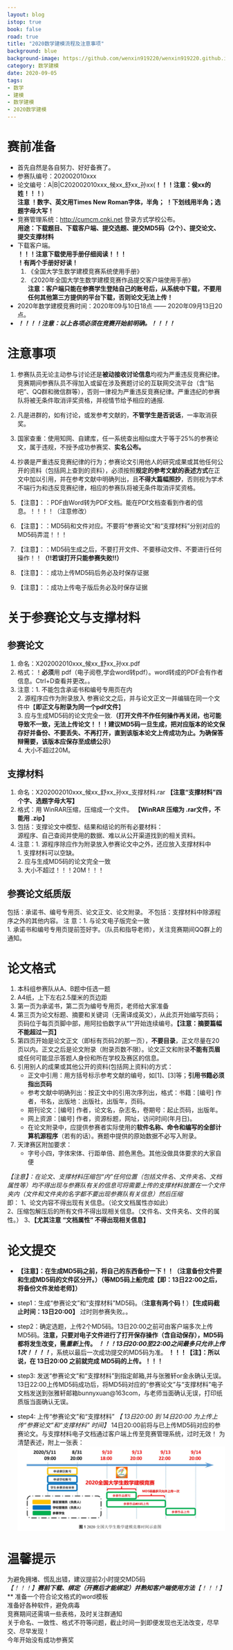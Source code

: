 ```yaml
---
layout: blog
istop: true
book: false              
road: true            
title: "2020数学建模流程及注意事项"
background: blue  
background-image: https://github.com/wenxin919220/wenxin919220.github.io/blob/master/_posts/%E8%B5%B0%E8%BF%87%E7%9A%84%E8%B7%AF/2002/09/2020-09-05-%E6%95%B0%E5%AD%A6%E5%BB%BA%E6%A8%A1%E6%B5%81%E7%A8%8B%E5%8F%8A%E6%B3%A8%E6%84%8F%E4%BA%8B%E9%A1%B9_00.png?raw=true
category: 数学建模  
date: 2020-09-05 
tags:
- 数学
- 建模
- 数学建模
- 2020数学建模
---
```




# **赛前准备** 
* 首先自然是各自努力、好好备赛了。   
* 参赛队编号：202002010xxx   
* 论文编号：A|B|C202002010xxx_候xx_舒xx_孙xx(**！！！注意：侯xx的姓！！！**)      
    **注意 ！数字、英文用Times New Roman字体，半角；** 
        **！下划线用半角；选题字母大写！**  
* 竞赛管理系统：<http://cumcm.cnki.net> 登录方式学校公布。   
    **用途：下载题目、下载客户端、提交选题、提交MD5码（2个）、提交论文、提交支撑材料**     
* 下载客户端。   
    **！！！注意下载使用手册仔细阅读！！！**   
    **！有两个手册好好读！**   
    1. 《全国大学生数学建模竞赛系统使用手册》    
    2. 《2020年全国大学生数学建模竞赛作品提交客户端使用手册》   
    **注意：客户端只能在参赛学生登陆自己的账号后，从系统中下载，不要用任何其他第三方提供的平台下载，否则论文无法上传！**
* 2020年数学建模竞赛时间：2020年09与10日18点 —— 2020年09月13日20点。    
* ***！！！！注意：以上各项必须在竞赛开始前明确。！！！！***



# **注意事项**  
1. 参赛队员无论主动参与讨论还是**被动接收讨论信息**均视为严重违反竞赛纪律。竞赛期间参赛队员不得加入或留在涉及赛题讨论的互联网交流平台（含“贴吧”、QQ群和微信群等），否则一律视为严重违反竞赛纪律。严重违纪的参赛队将被无条件取消评奖资格，并视情节给予相应的通报.  
2. 凡是进群的，如有讨论，或发参考文献的，**不管学生是否说话**，一率取消获奖。   
3. 国家查重：使用知网、自建库，任一系统查出相似度大于等于25%的参赛论文，属于违规，不授予成功参赛奖、**实名公布。**   
4. 抄袭是严重违反竞赛纪律的行为；参赛论文引用他人的研究成果或其他任何公开的资料（包括网上查到的资料），必须按照**规定的参考文献的表述方式**在正文中加以引用，并在参考文献中明确列出，且**不得大篇幅照抄**，否则视为学术不端行为和违反竞赛纪律，相应的参赛队将被无条件取消评奖资格。       

1. 【注意】：：PDF由Word转为PDF文档。能在PDf文档查看到作者的信息。！！！！（注意修改）
2. 【注意】：：MD5码和文件对应。不要将“参赛论文”和“支撑材料”分别对应的MD5码弄混！！！
3. 【注意】：：MD5码生成之后，不要打开文件、不要移动文件、不要进行任何操作！！**（!!若误打开只能参赛失败!!）**
4. 【注意】：：成功上传MD5码后务必及时保存证据  
5. 【注意】：：成功上传电子版后务必及时保存证据  



# **关于参赛论文与支撑材料**  
## 参赛论文
1. 命名：X202002010xxx_候xx_舒xx_孙xx.pdf  
2. 格式：！**必须**用 pdf（电子阅卷,学会word转pdf）。word转成的PDF会有作者信息。Ctrl+D查看并更改。。
3. 注意：1. 不能包含承诺书和编号专用页在内   
        2. 源程序应作为附录放入 参赛论文之后，并与论文正文一并编辑在同一个文件中【**即正文与附录为同一个pdf文件**】     
        3. 应与生成MD5码的论文完全一致.**（打开文件不作任何操作再关闭，也可能导致不一致，无法上传论文！！！建议MD5码一旦生成，把对应版本的论文保存好并备份、不要丢失、不再打开，直到该版本论文上传成功为止。为确保答辩需要，该版本应保存至成绩公示）**      
        4. 大小不超过20M。       
## 支撑材料
1. 命名：X202002010xxx_候xx_舒xx_孙xx_支撑材料.rar **【注意“支撑材料”四个字、选题字母大写】**
2. 格式：用 WinRAR压缩，压缩成一个文件。 **【WinRAR 压缩为 .rar文件，不能用 .zip】** 
3. 包括：支撑论文中模型、结果和结论的所有必要材料：     
         源程序、自己查阅并使用的数据、难以从公开渠道找到的相关资料。
4. 注意：1. 源程序除应作为附录放入参赛论文中之外，还应放入支撑材料中  
        1. 支撑材料可以空缺。   
        2. 应与生成MD5码的论文完全一致    
        3. 大小不超过！！！20M！！！  

## **参赛论文纸质版**
包括：承诺书、编号专用页、论文正文、论文附录。
不包括：支撑材料中除源程序之外的其他内容。
注    意：1. 与论文电子版完全一致   
         1. 承诺书和编号专用页提前签好字。（队员和指导老师），关注竞赛期间QQ群上的通知。



# **论文格式**
1. 本科组参赛队从A、B题中任选一题   
2. A4纸，上下左右2.5厘米的页边距   
3. 第一页为承诺书，第二页为编号专用页，老师给大家准备   
4. 第三页为论文标题、摘要和关键词（无需译成英文），从此页开始编写页码；页码位于每页页脚中部，用阿拉伯数字从“1”开始连续编号。**【注意：摘要篇幅不能超过一页】**
5. 第四页开始是论文正文（即标有页码2的那一页），**不要目录**，正文尽量在20页以内。正文之后是论文附录（附录页数不限）。论文正文和附录**不能有页眉**或任何可能显示答题人身份和所在学校及赛区的信息。
6. 引用别人的成果或其他公开的资料(包括网上资料)的方式：      
    * 正文中引用：用方括号标示参考文献的编号，如[1]、[3]等；**引用书籍必须指出页码**
    * 参考文献中明确列出：按正文中的引用次序列出，格式：书籍：[编号] 作者，书名，出版地：出版社，出版年，页码。
    * 期刊论文：[编号] 作者，论文名，杂志名，卷期号：起止页码，出版年。
    * 网上资源：[编号] 作者，资源标题，网址，访问时间(年月日)。
    * 在论文附录中，应提供参赛者实际使用的**软件名称、命令和编写的全部计算机源程序**（若有的话）。赛题中提供的原始数据不必写入附录。   
7. 天津赛区附加要求：    
   * 字号小四，字体宋体、行距单倍、颜色黑色。其他没做具体要求的大家自便



**【注意】：在论文、支撑材料压缩包*“内”*任何位置（包括文件名、文件夹名、文档属性等）均不得出现与参赛队有关的信息可将需要上传的支撑材料放置在一个文件夹内（文件和文件夹的名字都不要出现参赛队有关信息）然后压缩**   
即： 1、论文内容不得出现有关信息。（论文文档属性亦如此）     
    2、压缩包解压后的所有文件不得出现相关信息。（文件名、文件夹名、文件的属性。）
    3、**【尤其注意 “文档属性” 不得出现相关信息】**

# **论文提交**
* **【注意】：在生成MD5码之前，将自己的东西备份一下！！（注意备份文件要和生成MD5码的文件区分开。）（等MD5码上船完成【即：13日22:00之后，将备份文件发给老师】）**
* step1：生成“参赛论文”和“支撑材料”MD5码。（**注意有两个码！**）**【生成码截止时间：13日20:00】**
    过时则参赛失败。。
* step2：确定选题，上传2个MD5码。13日20:00之前可由客户端多次上传MD5码。**注意，只要对电子文件进行了打开保存操作（含自动保存），MD5码都将发生改变，需*重新*上传。**
***！！！13日20:00至22:00之间最多只允许上传1次！！！！***，系统以最后一次成功提交的MD5码为准。
 **！！！【注】：所以说，在 13日20:00 之前就完成 MD5码的上传。！！！**

* step3: 发送“参赛论文”和“支撑材料”到指定邮箱,并与张雅轩or金永确认无误。  
    13日22:00上传MD5码成功后，将MD5码对应的“参赛论文”与“支撑材料”电子文档发送到张雅轩邮箱bunnyxuan@163com，与老师当面确认无误，打印纸质版当面确认无误。   
* step4: 上传“参赛论文”和“支撑材料” *【 13日20:00 到 14日20:00  为上传上传“参赛论文”和“支撑材料” 时间】*
     14日20:00前将与已上传MD5码对应的参赛论文。与支撑材料电子文档通过客户端上传至竞赛管理系统，过时无效！
     为清楚表述，附上一张表：![wenxin](https://github.com/wenxin919220/wenxin919220.github.io/blob/master/_posts/%E8%B5%B0%E8%BF%87%E7%9A%84%E8%B7%AF/2002/09/2020-09-05-%E6%95%B0%E5%AD%A6%E5%BB%BA%E6%A8%A1%E6%B5%81%E7%A8%8B%E5%8F%8A%E6%B3%A8%E6%84%8F%E4%BA%8B%E9%A1%B9_%E6%97%B6%E9%97%B4%E5%AE%89%E6%8E%92_01.png?raw=true)


# **温馨提示**
为避免拥堵、慌乱出错，建议提前2小时提交MD5码     
**【！！！】**赛前下载、绑定（开赛后才能绑定）并熟知客户端使用方法***【！！！】*** 
准备一个符合论文格式的word模板    
准备好各种软件，避免病毒     
竞赛期间还需填一些表格，及时关注群通知     
关于命名、一致性、格式不符等问题，截止时间一到即便发现也无法改变，尽早交、尽早发现！     
今年开始没有成功参赛奖     
